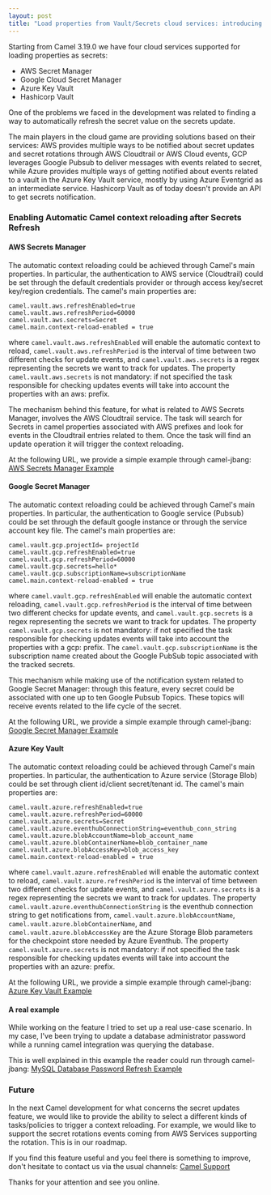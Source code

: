 ```yaml
---
layout: post
title: "Load properties from Vault/Secrets cloud services: introducing Camel Context automatic refresh on secrets updates"
---
```


Starting from Camel 3.19.0 we have four cloud services supported for loading properties as secrets:

- AWS Secret Manager
- Google Cloud Secret Manager
- Azure Key Vault
- Hashicorp Vault

One of the problems we faced in the development was related to finding a way to automatically refresh the secret value on the secrets update.

The main players in the cloud game are providing solutions based on their services:
AWS provides multiple ways to be notified about secret updates and secret rotations through AWS Cloudtrail or AWS Cloud events, GCP leverages Google Pubsub to deliver messages with events related to secret, 
while Azure provides multiple ways of getting notified about events related to a vault in the Azure Key Vault service, mostly by using Azure Eventgrid as an intermediate service.
Hashicorp Vault as of today doesn't provide an API to get secrets notification.

### Enabling Automatic Camel context reloading after Secrets Refresh 

#### AWS Secrets Manager

The automatic context reloading could be achieved through Camel's main properties. In particular, the authentication to AWS service (Cloudtrail) could be set through the default credentials provider or through access key/secret key/region credentials. The camel's main properties are:

```
camel.vault.aws.refreshEnabled=true 
camel.vault.aws.refreshPeriod=60000 
camel.vault.aws.secrets=Secret 
camel.main.context-reload-enabled = true
```

where `camel.vault.aws.refreshEnabled` will enable the automatic context to reload, `camel.vault.aws.refreshPeriod` is the interval of time between two different checks for update events, and `camel.vault.aws.secrets` is a regex representing the secrets we want to track for updates.
The property `camel.vault.aws.secrets` is not mandatory: if not specified the task responsible for checking updates events will take into account the properties with an aws: prefix.

The mechanism behind this feature, for what is related to AWS Secrets Manager, involves the AWS Cloudtrail service. The task will search for Secrets in camel properties associated with AWS prefixes and look for events in the Cloudtrail entries related to them. Once the task will find an update operation it will trigger the context reloading.

At the following URL, we provide a simple example through camel-jbang: [AWS Secrets Manager Example](https://github.com/apache/camel-kamelets-examples/tree/main/jbang/aws-secrets-manager)

#### Google Secret Manager

The automatic context reloading could be achieved through Camel's main properties. In particular, the authentication to Google service (Pubsub) could be set through the default google instance or through the service account key file. The camel's main properties are:

```
camel.vault.gcp.projectId= projectId 
camel.vault.gcp.refreshEnabled=true 
camel.vault.gcp.refreshPeriod=60000 
camel.vault.gcp.secrets=hello* 
camel.vault.gcp.subscriptionName=subscriptionName 
camel.main.context-reload-enabled = true
```

where `camel.vault.gcp.refreshEnabled` will enable the automatic context reloading, `camel.vault.gcp.refreshPeriod` is the interval of time between two different checks for update events, and `camel.vault.gcp.secrets` is a regex representing the secrets we want to track for updates.
The property `camel.vault.gcp.secrets` is not mandatory: if not specified the task responsible for checking updates events will take into account the properties with a gcp: prefix.
The `camel.vault.gcp.subscriptionName` is the subscription name created about the Google PubSub topic associated with the tracked secrets.

This mechanism while making use of the notification system related to Google Secret Manager: through this feature, every secret could be associated with one up to ten Google Pubsub Topics. These topics will receive events related to the life cycle of the secret.

At the following URL, we provide a simple example through camel-jbang: [Google Secret Manager Example](https://github.com/apache/camel-kamelets-examples/tree/main/jbang/gcp-secret-manager-reloading)

#### Azure Key Vault

The automatic context reloading could be achieved through Camel's main properties. In particular, the authentication to Azure service (Storage Blob) could be set through client id/client secret/tenant id. The camel's main properties are:

```
camel.vault.azure.refreshEnabled=true 
camel.vault.azure.refreshPeriod=60000 
camel.vault.azure.secrets=Secret 
camel.vault.azure.eventhubConnectionString=eventhub_conn_string 
camel.vault.azure.blobAccountName=blob_account_name 
camel.vault.azure.blobContainerName=blob_container_name 
camel.vault.azure.blobAccessKey=blob_access_key 
camel.main.context-reload-enabled = true
```

where `camel.vault.azure.refreshEnabled` will enable the automatic context to reload, `camel.vault.azure.refreshPeriod` is the interval of time between two different checks for update events, and `camel.vault.azure.secrets` is a regex representing the secrets we want to track for updates.
The property `camel.vault.azure.eventhubConnectionString` is the eventhub connection string to get notifications from, `camel.vault.azure.blobAccountName`, `camel.vault.azure.blobContainerName`, and `camel.vault.azure.blobAccessKey` are the Azure Storage Blob parameters for the checkpoint store needed by Azure Eventhub.
The property `camel.vault.azure.secrets` is not mandatory: if not specified the task responsible for checking updates events will take into account the properties with an azure: prefix.

At the following URL, we provide a simple example through camel-jbang: [Azure Key Vault Example](https://github.com/apache/camel-kamelets-examples/tree/main/jbang/azure-key-vault-secrets-reloading)

#### A real example

While working on the feature I tried to set up a real use-case scenario. In my case, I've been trying to update a database administrator password while a running camel integration was querying the database.

This is well explained in this example the reader could run through camel-jbang: [MySQL Database Password Refresh Example](https://github.com/apache/camel-kamelets-examples/tree/main/jbang/aws-database-admin-secrets-refresh)

### Future

In the next Camel development for what concerns the secret updates feature, we would like to provide the ability to select a different kinds of tasks/policies to trigger a context reloading. For example, we would like to support the secret rotations events coming from AWS Services supporting the rotation. This is in our roadmap.

If you find this feature useful and you feel there is something to improve, don't hesitate to contact us via the usual channels: [Camel Support](https://camel.apache.org/community/support/)

Thanks for your attention and see you online.
